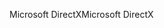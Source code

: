 <span data-ttu-id="b5dcc-101">Microsoft DirectX</span><span class="sxs-lookup"><span data-stu-id="b5dcc-101">Microsoft DirectX</span></span>
